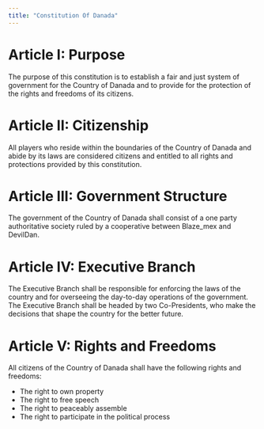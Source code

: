 ```yaml
---
title: "Constitution Of Danada"
---
```

# Article I: Purpose
The purpose of this constitution is to establish a fair and just system of government for the Country of Danada and to provide for the protection of the rights and freedoms of its citizens. 

# Article II: Citizenship
All players who reside within the boundaries of the Country of Danada and abide by its laws are considered citizens and entitled to all rights and protections provided by this constitution. 

# Article III: Government Structure 
The government of the Country of Danada shall consist of a one party authoritative society ruled by a cooperative between Blaze_mex and DevilDan.

# Article IV: Executive Branch 
The Executive Branch shall be responsible for enforcing the laws of the country and for overseeing the day-to-day operations of the government. The Executive Branch shall be headed by two Co-Presidents, who make the decisions that shape the country for the better future. 

# Article V: Rights and Freedoms
All citizens of the Country of Danada shall have the following rights and freedoms: 
- The right to own property 
- The right to free speech 
- The right to peaceably assemble 
- The right to participate in the political process
